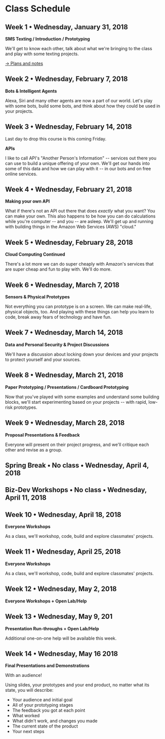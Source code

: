 # Class Schedule

## Week 1 • Wednesday, January 31, 2018

**SMS Texting / Introduction / Prototyping**

We'll get to know each other, talk about what we're bringing to the class and play with some texting projects.

[-> Plans and notes](week01)

## Week 2 • Wednesday, February 7, 2018

**Bots & Intelligent Agents**

Alexa, Siri and many other agents are now a part of our world. Let's play with some bots, build some bots, and think about how they could be used in your projects.

## Week 3 • Wednesday, February 14, 2018

Last day to drop this course is this coming Friday. 

**APIs**

I like to call API's "Another Person's Information" -- services out there you can use to build a unique offering of your own. We'll get our hands into some of this data and how we can play with it -- in our bots and on free online services.

## Week 4 • Wednesday, February 21, 2018

**Making your own API**

What if there's not an API out there that does _exactly_ what you want? You can make your own. This also happens to be how you can do calculations while you're computer -- and you -- are asleep. We'll get up and running with building things in the Amazon Web Services (AWS) "cloud."

## Week 5 • Wednesday, February 28, 2018

**Cloud Computing Continued**

There's a lot more we can do super cheaply with Amazon's services that are super cheap and fun to play with. We'll do more.

## Week 6 • Wednesday, March 7, 2018

**Sensors & Physical Prototypes**

Not everything you can prototype is on a screen. We can make real-life, physical objects, too. And playing with these things can help you learn to code, break away fears of technology and have fun.


## Week 7 • Wednesday, March 14, 2018

**Data and Personal Security & Project Discussions**

We'll have a discussion about locking down your devices and your projects to protect yourself and your sources.


## Week 8 • Wednesday, March 21, 2018

**Paper Prototyping / Presentations / Cardboard Prototyping**

Now that you've played with some examples and understand some building blocks, we'll start experimenting based on your projects -- with rapid, low-risk prototypes.

## Week 9 • Wednesday, March 28, 2018

**Proposal Presentations & Feedback**

Everyone will present on their project progress, and we'll critique each other and revise as a group. 

## Spring Break • No class • Wednesday, April 4, 2018 

## Biz-Dev Workshops • No class • Wednesday, April 11, 2018

## Week 10 • Wednesday, April 18, 2018

**Everyone Workshops**

As a class, we'll workshop, code, build and explore classmates' projects.

## Week 11 • Wednesday, April 25, 2018

**Everyone Workshops**

As a class, we'll workshop, code, build and explore classmates' projects.

## Week 12 • Wednesday, May 2, 2018

**Everyone Workshops + Open Lab/Help**

## Week 13 • Wednesday, May 9, 201

**Presentation Run-throughs + Open Lab/Help**

Additional one-on-one help will be available this week.

## Week 14 • Wednesday, May 16 2018

**Final Presentations and Demonstrations**

With an audience!

Using slides, your prototypes and your end product, no matter what its state, you will describe:

* Your audience and initial goal
* All of your prototyping stages
* The feedback you got at each point
* What worked
* What didn't work, and changes you made
* The current state of the product
* Your next steps


	